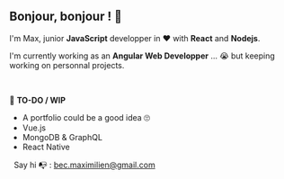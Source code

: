 ## Bonjour, bonjour ! 👋 ##

I'm Max, junior **JavaScript** developper in ❤️ with **React** and **Nodejs**.

I'm currently working as an __**Angular** Web Developper__ ... 😭 but keeping working on personnal projects.

&nbsp;

📝 __TO-DO / WIP__

* A portfolio could be a good idea 🙄
* Vue.js
* MongoDB & GraphQL
* React Native

&nbsp;
Say hi 📭  : bec.maximilien@gmail.com

